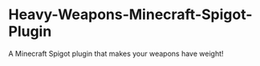 # Heavy-Weapons-Minecraft-Spigot-Plugin
A Minecraft Spigot plugin that makes your weapons have weight!
